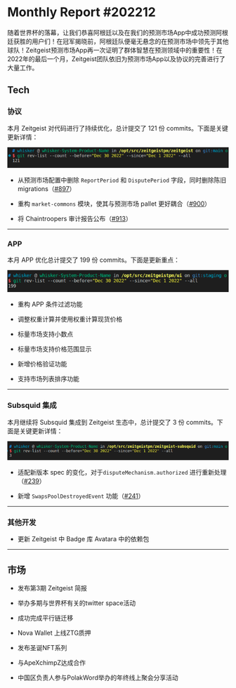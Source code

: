# Monthly Report #202212

随着世界杯的落幕，让我们恭喜阿根廷以及在我们的预测市场App中成功预测阿根廷获胜的用户们！在冠军揭晓前，阿根廷队便毫无悬念的在预测市场中领先于其他球队！Zeitgeist预测市场App再一次证明了群体智慧在预测领域中的重要性！在2022年的最后一个月，Zeitgeist团队依旧为预测市场App以及协议的完善进行了大量工作。

## Tech

### 协议

本月 Zeitgeist 对代码进行了持续优化，总计提交了 121 份 commits。下面是关键更新详情：

![](./../img/2023-01-04_23-29.png)

- 从预测市场配置中删除 `ReportPeriod` 和 `DisputePeriod` 字段，同时删除陈旧 migrations（[#897](https://github.com/zeitgeistpm/zeitgeist/commit/f8f5c79c7c49c9011ab00ffa670d40dab48d44b7)）

- 重构 `market-commons` 模块，使其与预测市场 pallet 更好耦合（[#900](https://github.com/zeitgeistpm/zeitgeist/commit/5d73988f7f91f9a97fb48228022ae8be30734ed3)）

- 将 Chaintroopers 审计报告公布（[#913](https://github.com/zeitgeistpm/zeitgeist/commit/e9a7d2b231ae4519d84b0fc5273c439587c8bb08)）

---

### APP

本月 APP 优化总计提交了 199 份 commits。下面是更新重点：

![](./../img/2023-01-04_23-26.png)

- 重构 APP 条件过滤功能

- 调整权重计算并使用权重计算现货价格

- 标量市场支持小数点

- 标量市场支持价格范围显示

- 新增价格验证功能

- 支持市场列表排序功能

---

### Subsquid 集成

本月继续将 Subsquid 集成到 Zeitgeist 生态中，总计提交了 3 份 commits。下面是关键更新详情：

![](./../img/2023-01-04_23-27.png)

- 适配新版本 spec 的变化，对于`disputeMechanism.authorized` 进行重新处理（[#239](https://github.com/zeitgeistpm/zeitgeist-subsquid/commit/14383876aff0eef3c3558d5f47eb1addab2d1918)）

- 新增 `SwapsPoolDestroyedEvent` 功能（[#241](https://github.com/zeitgeistpm/zeitgeist-subsquid/commit/21718bbfd7a3b3650b496acffff522a814b60b5c)）

---

### 其他开发

- 更新 Zeitgeist 中 Badge 库 Avatara 中的依赖包

---

## 市场

- 发布第3期 Zeitgeist 简报

- 举办多期与世界杯有关的twitter space活动

- 成功完成平行链迁移

- Nova Wallet 上线ZTG质押

- 发布圣诞NFT系列

- 与ApeXchimpZ达成合作

- 中国区负责人参与PolakWord举办的年终线上聚会分享活动
